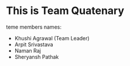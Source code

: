 # This is Team Quatenary

teme members names:
- Khushi Agrawal (Team Leader)
- Arpit Srivastava
- Naman Raj
- Sheryansh Pathak